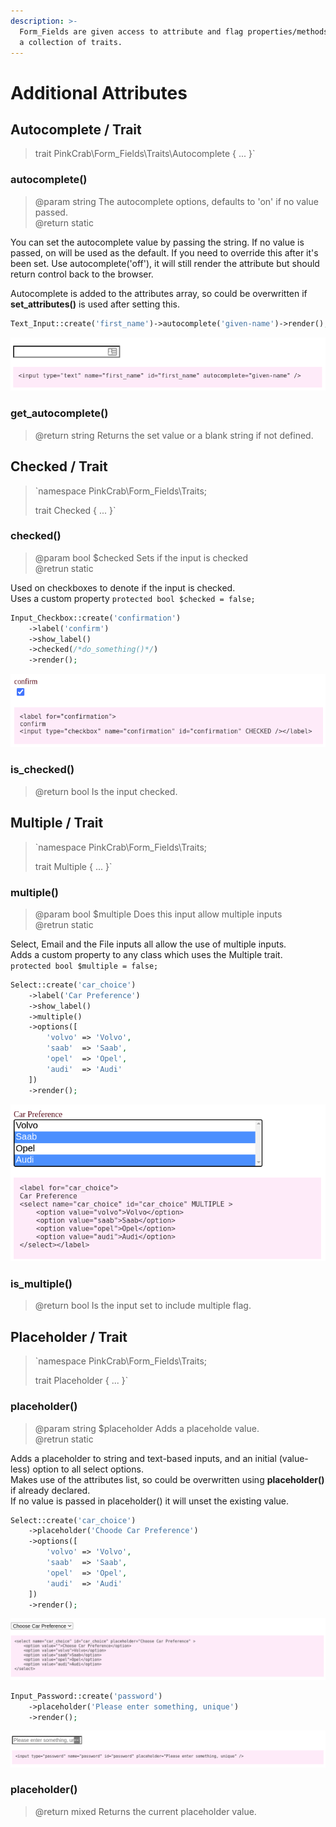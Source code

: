 ```yaml
---
description: >-
  Form_Fields are given access to attribute and flag properties/methods, through
  a collection of traits.
---
```


# Additional Attributes

## Autocomplete / Trait

> trait PinkCrab\Form_Fields\Traits\Autocomplete { ... }`

### autocomplete\(\)

> @param string The autocomplete options, defaults to 'on' if no value passed.  
> @return static

You can set the autocomplete value by passing the string. If no value is passed, on will be used as the default. If you need to override this after it's been set. Use autocomplete\('off'\), it will still render the attribute but should return control back to the browser.

Autocomplete is added to the attributes array, so could be overwritten if **set\_attributes\(\)** is used after setting this.

```php
Text_Input::create('first_name')->autocomplete('given-name')->render();
```

![](../../.gitbook/assets/text_field_autocomplete.png)

### get\_autocomplete\(\)

> @return string Returns the set value or a blank string if not defined.

## Checked / Trait

> `namespace PinkCrab\Form_Fields\Traits;  
>   
> trait Checked { ... }`

### checked\(\)

> @param bool $checked Sets if the input is checked  
> @retrun static

Used on checkboxes to denote if the input is checked.   
Uses a custom property `protected bool $checked = false;`

```php
Input_Checkbox::create('confirmation')
	->label('confirm')
	->show_label()
	->checked(/*do_something()*/)
	->render();
```

![](../../.gitbook/assets/text_field_checked.png)

### is\_checked\(\)

> @return bool Is the input checked.

## Multiple / Trait

> `namespace PinkCrab\Form_Fields\Traits;  
>   
> trait Multiple { ... }`

### multiple\(\)

> @param bool $multiple Does this input allow multiple inputs  
> @retrun static

Select, Email and the File inputs all allow the use of multiple inputs.   
Adds a custom property to any class which uses the Multiple trait. `protected bool $multiple = false;`

```php
Select::create('car_choice')
	->label('Car Preference')
	->show_label()
	->multiple()
	->options([
		'volvo' => 'Volvo',
		'saab' 	=> 'Saab',
		'opel'  => 'Opel',
		'audi'  => 'Audi'
	])
	->render();
```

![](../../.gitbook/assets/text_field_multi_select.png)

### is\_multiple\(\)

> @return bool Is the input set to include multiple flag.

## Placeholder / Trait

> `namespace PinkCrab\Form_Fields\Traits;  
>   
> trait Placeholder { ... }`

### placeholder\(\)

> @param string $placeholder Adds a placeholde value.  
> @retrun static

Adds a placeholder to string and text-based inputs, and an initial \(value-less\) option to all select options.  
Makes use of the attributes list, so could be overwritten using **placeholder\(\)** if already declared.  
If no value is passed in placeholder\(\) it will unset the existing value.

```php
Select::create('car_choice')
	->placeholder('Choode Car Preference')
	->options([
		'volvo' => 'Volvo',
		'saab' 	=> 'Saab',
		'opel'  => 'Opel',
		'audi'  => 'Audi'
	])
	->render();
```

![](../../.gitbook/assets/text_field_placeholder_select.png)

```php
Input_Password::create('password')
	->placeholder('Please enter something, unique')
	->render();
```

![](../../.gitbook/assets/text_field_placeholder.png)

### placeholder\(\)

> @return mixed Returns the current placeholder value.



